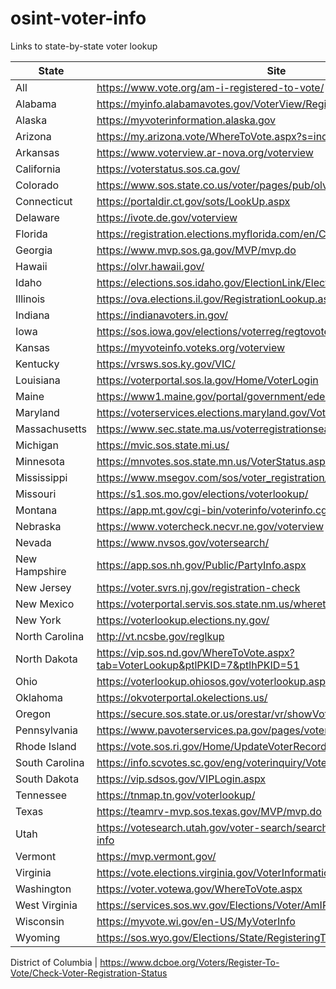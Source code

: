 # osint-voter-info
Links to state-by-state voter lookup


State | Site 
---- | ----- 
All | https://www.vote.org/am-i-registered-to-vote/
Alabama | https://myinfo.alabamavotes.gov/VoterView/RegistrantSearch.do 
Alaska | https://myvoterinformation.alaska.gov
Arizona | https://my.arizona.vote/WhereToVote.aspx?s=individual
Arkansas | https://www.voterview.ar-nova.org/voterview
California | https://voterstatus.sos.ca.gov/
Colorado | https://www.sos.state.co.us/voter/pages/pub/olvr/findVoterReg.xhtml
Connecticut | https://portaldir.ct.gov/sots/LookUp.aspx
Delaware | https://ivote.de.gov/voterview
Florida | https://registration.elections.myflorida.com/en/CheckVoterStatus/Index
Georgia | https://www.mvp.sos.ga.gov/MVP/mvp.do
Hawaii | https://olvr.hawaii.gov/
Idaho | https://elections.sos.idaho.gov/ElectionLink/ElectionLink/VoterSearch.aspx
Illinois | https://ova.elections.il.gov/RegistrationLookup.aspx
Indiana | https://indianavoters.in.gov/
Iowa | https://sos.iowa.gov/elections/voterreg/regtovote/search.aspx
Kansas | https://myvoteinfo.voteks.org/voterview
Kentucky | https://vrsws.sos.ky.gov/VIC/ 
Louisiana | https://voterportal.sos.la.gov/Home/VoterLogin
Maine | https://www1.maine.gov/portal/government/edemocracy/voter_lookup.php
Maryland | https://voterservices.elections.maryland.gov/VoterSearch
Massachusetts | https://www.sec.state.ma.us/voterregistrationsearch/myvoterregstatus.aspx
Michigan | https://mvic.sos.state.mi.us/
Minnesota | https://mnvotes.sos.state.mn.us/VoterStatus.aspx
Mississippi | https://www.msegov.com/sos/voter_registration/AmIRegistered
Missouri | https://s1.sos.mo.gov/elections/voterlookup/
Montana | https://app.mt.gov/cgi-bin/voterinfo/voterinfo.cgi
Nebraska | https://www.votercheck.necvr.ne.gov/voterview
Nevada | https://www.nvsos.gov/votersearch/
New Hampshire | https://app.sos.nh.gov/Public/PartyInfo.aspx
New Jersey | https://voter.svrs.nj.gov/registration-check
New Mexico | https://voterportal.servis.sos.state.nm.us/wheretovote.aspx
New York | https://voterlookup.elections.ny.gov/
North Carolina | http://vt.ncsbe.gov/reglkup 
North Dakota | https://vip.sos.nd.gov/WhereToVote.aspx?tab=VoterLookup&ptlPKID=7&ptlhPKID=51
Ohio | https://voterlookup.ohiosos.gov/voterlookup.aspx
Oklahoma | https://okvoterportal.okelections.us/
Oregon | https://secure.sos.state.or.us/orestar/vr/showVoterSearch.do
Pennsylvania | https://www.pavoterservices.pa.gov/pages/voterregistrationstatus.aspx
Rhode Island | https://vote.sos.ri.gov/Home/UpdateVoterRecord?ActiveFlag=0
South Carolina | https://info.scvotes.sc.gov/eng/voterinquiry/VoterInformationRequest.aspx
South Dakota | https://vip.sdsos.gov/VIPLogin.aspx
Tennessee | https://tnmap.tn.gov/voterlookup/
Texas | https://teamrv-mvp.sos.texas.gov/MVP/mvp.do
Utah | https://votesearch.utah.gov/voter-search/search/search-by-voter/voter-info
Vermont | https://mvp.vermont.gov/
Virginia | https://vote.elections.virginia.gov/VoterInformation/Lookup/status
Washington | https://voter.votewa.gov/WhereToVote.aspx
West Virginia | https://services.sos.wv.gov/Elections/Voter/AmIRegisteredToVote
Wisconsin | https://myvote.wi.gov/en-US/MyVoterInfo
Wyoming | https://sos.wyo.gov/Elections/State/RegisteringToVote.aspx

District of Columbia | https://www.dcboe.org/Voters/Register-To-Vote/Check-Voter-Registration-Status
